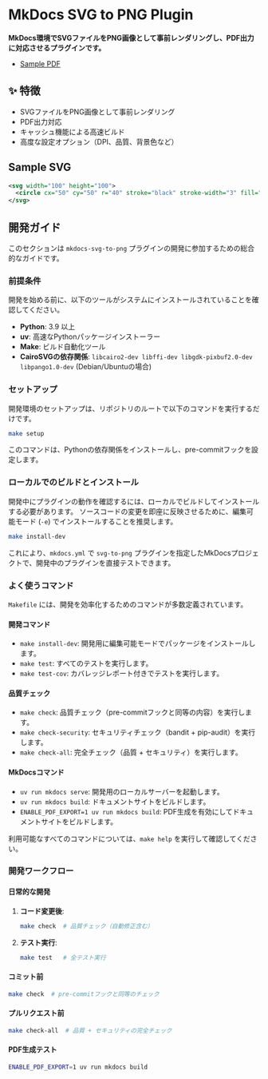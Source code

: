 # MkDocs SVG to PNG Plugin


**MkDocs環境でSVGファイルをPNG画像として事前レンダリングし、PDF出力に対応させるプラグインです。**

- [Sample PDF](MkDocs-Mermaid-to-Image.pdf)

## ✨ 特徴

- SVGファイルをPNG画像として事前レンダリング
- PDF出力対応
- キャッシュ機能による高速ビルド
- 高度な設定オプション（DPI、品質、背景色など）

## Sample SVG

```svg
<svg width="100" height="100">
  <circle cx="50" cy="50" r="40" stroke="black" stroke-width="3" fill="red" />
</svg>
```

## 開発ガイド

このセクションは `mkdocs-svg-to-png` プラグインの開発に参加するための総合的なガイドです。

### 前提条件

開発を始める前に、以下のツールがシステムにインストールされていることを確認してください。

- **Python**: 3.9 以上
- **uv**: 高速なPythonパッケージインストーラー
- **Make**: ビルド自動化ツール
- **CairoSVGの依存関係**: `libcairo2-dev libffi-dev libgdk-pixbuf2.0-dev libpango1.0-dev` (Debian/Ubuntuの場合)

### セットアップ

開発環境のセットアップは、リポジトリのルートで以下のコマンドを実行するだけです。

```bash
make setup
```

このコマンドは、Pythonの依存関係をインストールし、pre-commitフックを設定します。

### ローカルでのビルドとインストール

開発中にプラグインの動作を確認するには、ローカルでビルドしてインストールする必要があります。
ソースコードの変更を即座に反映させるために、編集可能モード (`-e`) でインストールすることを推奨します。

```bash
make install-dev
```

これにより、`mkdocs.yml` で `svg-to-png` プラグインを指定したMkDocsプロジェクトで、開発中のプラグインを直接テストできます。

### よく使うコマンド

`Makefile` には、開発を効率化するためのコマンドが多数定義されています。

#### 開発コマンド

- `make install-dev`: 開発用に編集可能モードでパッケージをインストールします。
- `make test`: すべてのテストを実行します。
- `make test-cov`: カバレッジレポート付きでテストを実行します。

#### 品質チェック

- `make check`: 品質チェック（pre-commitフックと同等の内容）を実行します。
- `make check-security`: セキュリティチェック（bandit + pip-audit）を実行します。
- `make check-all`: 完全チェック（品質 + セキュリティ）を実行します。

#### MkDocsコマンド

- `uv run mkdocs serve`: 開発用のローカルサーバーを起動します。
- `uv run mkdocs build`: ドキュメントサイトをビルドします。
- `ENABLE_PDF_EXPORT=1 uv run mkdocs build`: PDF生成を有効にしてドキュメントサイトをビルドします。

利用可能なすべてのコマンドについては、`make help` を実行して確認してください。

### 開発ワークフロー

#### 日常的な開発

1. **コード変更後**:
   ```bash
   make check  # 品質チェック（自動修正含む）
   ```

2. **テスト実行**:
   ```bash
   make test   # 全テスト実行
   ```

#### コミット前

```bash
make check  # pre-commitフックと同等のチェック
```

#### プルリクエスト前

```bash
make check-all  # 品質 + セキュリティの完全チェック
```

#### PDF生成テスト

```bash
ENABLE_PDF_EXPORT=1 uv run mkdocs build
```
